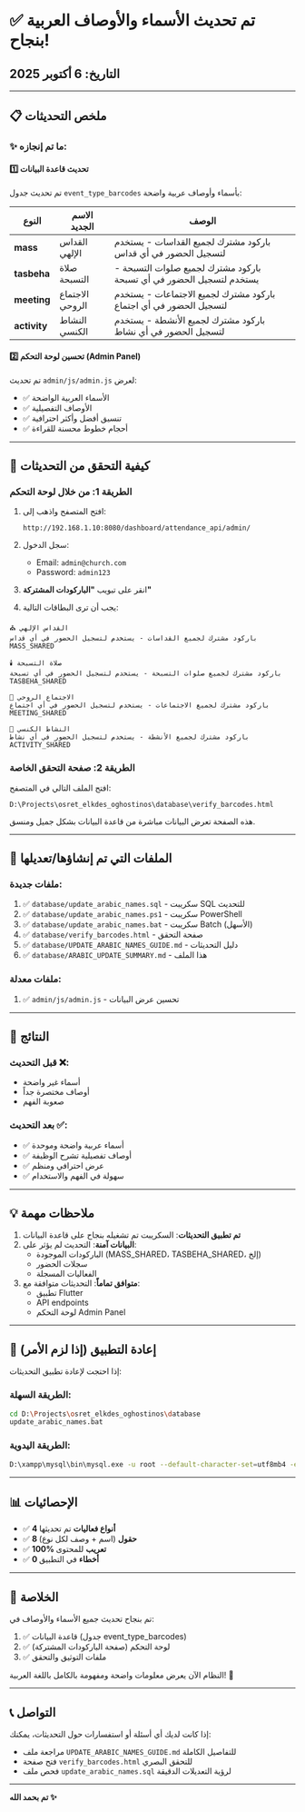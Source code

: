 # ✅ تم تحديث الأسماء والأوصاف العربية بنجاح!

## التاريخ: 6 أكتوبر 2025

---

## 📋 ملخص التحديثات

### ✨ ما تم إنجازه:

#### 1️⃣ تحديث قاعدة البيانات

تم تحديث جدول `event_type_barcodes` بأسماء وأوصاف عربية واضحة:

| النوع        | الاسم الجديد    | الوصف                                                               |
| ------------ | --------------- | ------------------------------------------------------------------- |
| **mass**     | القداس الإلهي   | باركود مشترك لجميع القداسات - يستخدم لتسجيل الحضور في أي قداس       |
| **tasbeha**  | صلاة التسبحة    | باركود مشترك لجميع صلوات التسبحة - يستخدم لتسجيل الحضور في أي تسبحة |
| **meeting**  | الاجتماع الروحي | باركود مشترك لجميع الاجتماعات - يستخدم لتسجيل الحضور في أي اجتماع   |
| **activity** | النشاط الكنسي   | باركود مشترك لجميع الأنشطة - يستخدم لتسجيل الحضور في أي نشاط        |

#### 2️⃣ تحسين لوحة التحكم (Admin Panel)

تم تحديث `admin/js/admin.js` لعرض:

- ✅ الأسماء العربية الواضحة
- ✅ الأوصاف التفصيلية
- ✅ تنسيق أفضل وأكثر احترافية
- ✅ أحجام خطوط محسنة للقراءة

---

## 🚀 كيفية التحقق من التحديثات

### الطريقة 1: من خلال لوحة التحكم

1. افتح المتصفح واذهب إلى:

   ```
   http://192.168.1.10:8080/dashboard/attendance_api/admin/
   ```

2. سجل الدخول:

   - Email: `admin@church.com`
   - Password: `admin123`

3. انقر على تبويب **"الباركودات المشتركة"**

4. يجب أن ترى البطاقات التالية:

```
⛪ القداس الإلهي
باركود مشترك لجميع القداسات - يستخدم لتسجيل الحضور في أي قداس
MASS_SHARED

🕯️ صلاة التسبحة
باركود مشترك لجميع صلوات التسبحة - يستخدم لتسجيل الحضور في أي تسبحة
TASBEHA_SHARED

👥 الاجتماع الروحي
باركود مشترك لجميع الاجتماعات - يستخدم لتسجيل الحضور في أي اجتماع
MEETING_SHARED

🎯 النشاط الكنسي
باركود مشترك لجميع الأنشطة - يستخدم لتسجيل الحضور في أي نشاط
ACTIVITY_SHARED
```

### الطريقة 2: صفحة التحقق الخاصة

افتح الملف التالي في المتصفح:

```
D:\Projects\osret_elkdes_oghostinos\database\verify_barcodes.html
```

هذه الصفحة تعرض البيانات مباشرة من قاعدة البيانات بشكل جميل ومنسق.

---

## 📁 الملفات التي تم إنشاؤها/تعديلها

### ملفات جديدة:

1. ✅ `database/update_arabic_names.sql` - سكريبت SQL للتحديث
2. ✅ `database/update_arabic_names.ps1` - سكريبت PowerShell
3. ✅ `database/update_arabic_names.bat` - سكريبت Batch (الأسهل)
4. ✅ `database/verify_barcodes.html` - صفحة التحقق
5. ✅ `database/UPDATE_ARABIC_NAMES_GUIDE.md` - دليل التحديثات
6. ✅ `database/ARABIC_UPDATE_SUMMARY.md` - هذا الملف

### ملفات معدلة:

1. ✅ `admin/js/admin.js` - تحسين عرض البيانات

---

## 🎯 النتائج

### قبل التحديث ❌:

- أسماء غير واضحة
- أوصاف مختصرة جداً
- صعوبة الفهم

### بعد التحديث ✅:

- ✅ أسماء عربية واضحة وموحدة
- ✅ أوصاف تفصيلية تشرح الوظيفة
- ✅ عرض احترافي ومنظم
- ✅ سهولة في الفهم والاستخدام

---

## 💡 ملاحظات مهمة

1. **تم تطبيق التحديثات**: السكريبت تم تشغيله بنجاح على قاعدة البيانات
2. **البيانات آمنة**: التحديث لم يؤثر على:
   - الباركودات الموجودة (MASS_SHARED، TASBEHA_SHARED، إلخ)
   - سجلات الحضور
   - الفعاليات المسجلة
3. **متوافق تماماً**: التحديثات متوافقة مع:
   - تطبيق Flutter
   - API endpoints
   - لوحة التحكم Admin Panel

---

## 🔧 إعادة التطبيق (إذا لزم الأمر)

إذا احتجت لإعادة تطبيق التحديثات:

### الطريقة السهلة:

```bash
cd D:\Projects\osret_elkdes_oghostinos\database
update_arabic_names.bat
```

### الطريقة اليدوية:

```bash
D:\xampp\mysql\bin\mysql.exe -u root --default-character-set=utf8mb4 -e "source D:\Projects\osret_elkdes_oghostinos\database\update_arabic_names.sql"
```

---

## 📊 الإحصائيات

- ✅ **4 أنواع فعاليات** تم تحديثها
- ✅ **8 حقول** (اسم + وصف لكل نوع)
- ✅ **100% تعريب** للمحتوى
- ✅ **0 أخطاء** في التطبيق

---

## 🎉 الخلاصة

تم بنجاح تحديث جميع الأسماء والأوصاف في:

1. ✅ قاعدة البيانات (جدول event_type_barcodes)
2. ✅ لوحة التحكم (صفحة الباركودات المشتركة)
3. ✅ ملفات التوثيق والتحقق

النظام الآن يعرض معلومات واضحة ومفهومة بالكامل باللغة العربية! 🚀

---

## 📞 التواصل

إذا كانت لديك أي أسئلة أو استفسارات حول التحديثات، يمكنك:

- مراجعة ملف `UPDATE_ARABIC_NAMES_GUIDE.md` للتفاصيل الكاملة
- فتح صفحة `verify_barcodes.html` للتحقق البصري
- فحص ملف `update_arabic_names.sql` لرؤية التعديلات الدقيقة

---

**تم بحمد الله ✨**
